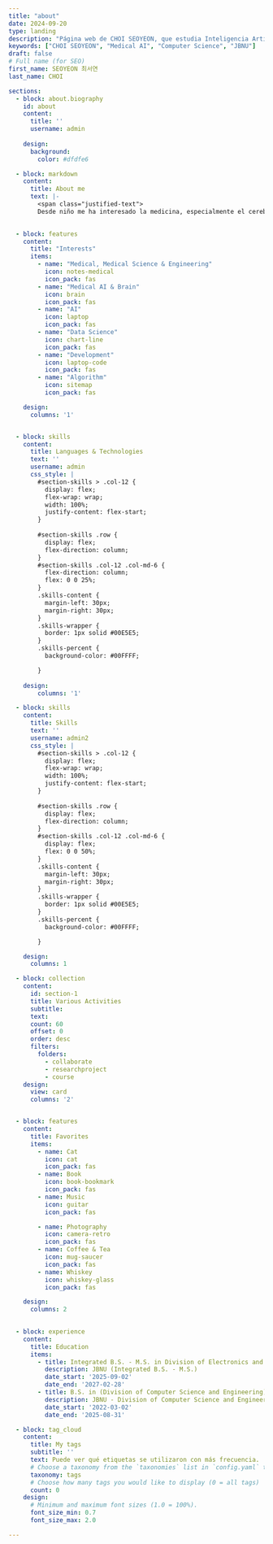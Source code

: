 ```yaml
---
title: "about"
date: 2024-09-20
type: landing
description: "Página web de CHOI SEOYEON, que estudia Inteligencia Artificial médica e informática."
keywords: ["CHOI SEOYEON", "Medical AI", "Computer Science", "JBNU"]
draft: false
# Full name (for SEO)
first_name: SEOYEON 최서연
last_name: CHOI

sections:
  - block: about.biography
    id: about
    content:
      title: ''
      username: admin
      
    design:
      background:
        color: #dfdfe6

  - block: markdown
    content:
      title: About me
      text: |- 
        <span class="justified-text">
        Desde niño me ha interesado la medicina, especialmente el cerebro y los nervios craneales. Me matriculé en el Departamento de Informática de la Universidad Nacional de Chonbuk con la idea de aprender informática e inteligencia artificial para estudiar el cerebro, y he estado tomando clases en el Departamento de Informática e Ingeniería Biomédica para aprender sobre medicina, ingeniería médica e informática en general. Me gusta conectar y fusionar múltiples campos para crear algo complejo, y me gustaría explorar el cerebro estudiando ingeniería médica e ingeniería cerebral fusionando medicina e ingeniería. En el campo de la inteligencia artificial médica, también me interesan la ingeniería cerebral y la neurología cerebral, especialmente el modelado neuronal cerebral en el campo de la interfaz cerebro-ordenador y la red neuronal profunda para interpretar el mecanismo del cerebro. </span>
        

  - block: features
    content:
      title: "Interests"
      items:
        - name: "Medical, Medical Science & Engineering"
          icon: notes-medical
          icon_pack: fas
        - name: "Medical AI & Brain"
          icon: brain
          icon_pack: fas
        - name: "AI"
          icon: laptop
          icon_pack: fas
        - name: "Data Science"
          icon: chart-line
          icon_pack: fas
        - name: "Development"
          icon: laptop-code
          icon_pack: fas
        - name: "Algorithm"
          icon: sitemap
          icon_pack: fas

    design:
      columns: '1'


  - block: skills
    content:
      title: Languages & Technologies
      text: ''
      username: admin
      css_style: |
        #section-skills > .col-12 {
          display: flex;
          flex-wrap: wrap;
          width: 100%;
          justify-content: flex-start;
        } 
        
        #section-skills .row {
          display: flex;
          flex-direction: column;
        }
        #section-skills .col-12 .col-md-6 {
          flex-direction: column;
          flex: 0 0 25%;
        }
        .skills-content {
          margin-left: 30px;
          margin-right: 30px;
        }
        .skills-wrapper {
          border: 1px solid #00E5E5;
        }
        .skills-percent {
          background-color: #00FFFF;

        }
          
    design:
        columns: '1'

  - block: skills
    content:
      title: Skills
      text: ''
      username: admin2
      css_style: |
        #section-skills > .col-12 {
          display: flex;
          flex-wrap: wrap;
          width: 100%;
          justify-content: flex-start;
        } 
        
        #section-skills .row {
          display: flex;
          flex-direction: column;
        }
        #section-skills .col-12 .col-md-6 {
          display: flex;
          flex: 0 0 50%;
        }
        .skills-content {
          margin-left: 30px;
          margin-right: 30px;
        }
        .skills-wrapper {
          border: 1px solid #00E5E5;
        }
        .skills-percent {
          background-color: #00FFFF;

        }

    design:
      columns: 1

  - block: collection
    content:
      id: section-1
      title: Various Activities
      subtitle:
      text:
      count: 60
      offset: 0
      order: desc
      filters:
        folders:
          - collaborate
          - researchproject
          - course
    design:
      view: card
      columns: '2'


  - block: features
    content:
      title: Favorites
      items:
        - name: Cat
          icon: cat
          icon_pack: fas
        - name: Book
          icon: book-bookmark
          icon_pack: fas
        - name: Music
          icon: guitar
          icon_pack: fas

        - name: Photography
          icon: camera-retro
          icon_pack: fas
        - name: Coffee & Tea
          icon: mug-saucer
          icon_pack: fas
        - name: Whiskey
          icon: whiskey-glass
          icon_pack: fas

    design:
      columns: 2

  
  - block: experience
    content:
      title: Education
      items:
        - title: Integrated B.S. - M.S. in Division of Electronics and Information Engineering (Computer Science Major)
          description: JBNU (Integrated B.S. - M.S.)
          date_start: '2025-09-02'
          date_end: '2027-02-28'
        - title: B.S. in (Division of Computer Science and Engineering)
          description: JBNU - Division of Computer Science and Engineering
          date_start: '2022-03-02'
          date_end: '2025-08-31'

  - block: tag_cloud
    content:
      title: My tags
      subtitle: ''
      text: Puede ver qué etiquetas se utilizaron con más frecuencia.
      # Choose a taxonomy from the `taxonomies` list in `config.yaml` to display (e.g. tags, categories, authors)
      taxonomy: tags
      # Choose how many tags you would like to display (0 = all tags)
      count: 0
    design:
      # Minimum and maximum font sizes (1.0 = 100%).
      font_size_min: 0.7
      font_size_max: 2.0

---
```



